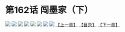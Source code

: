 # 第162话 闯墨家（下）
![](https://mhpic.xiaomingtaiji.net/comic/D/斗破苍穹拆分版/162话/1.jpg-zymk.middle.webp)
![](https://mhpic.xiaomingtaiji.net/comic/D/斗破苍穹拆分版/162话/2.jpg-zymk.middle.webp)
![](https://mhpic.xiaomingtaiji.net/comic/D/斗破苍穹拆分版/162话/3.jpg-zymk.middle.webp)
![](https://mhpic.xiaomingtaiji.net/comic/D/斗破苍穹拆分版/162话/4.jpg-zymk.middle.webp)
![](https://mhpic.xiaomingtaiji.net/comic/D/斗破苍穹拆分版/162话/5.jpg-zymk.middle.webp)
![](https://mhpic.xiaomingtaiji.net/comic/D/斗破苍穹拆分版/162话/6.jpg-zymk.middle.webp)
![](https://mhpic.xiaomingtaiji.net/comic/D/斗破苍穹拆分版/162话/7.jpg-zymk.middle.webp)
![](https://mhpic.xiaomingtaiji.net/comic/D/斗破苍穹拆分版/162话/8.jpg-zymk.middle.webp)
[【上一章】](./161.md)
[【目录】](./README.md)
[【下一章】](./163.md)
